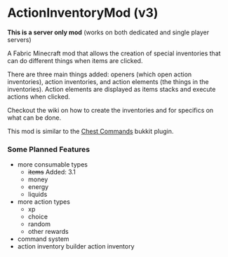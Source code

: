 # ActionInventoryMod (v3)
**This is a server only mod** (works on both dedicated and single player servers)


A Fabric Minecraft mod that allows the creation of special inventories that can do different things when items are clicked.

There are three main things added: openers (which open action inventories), action inventories, and action elements (the things in the inventories). Action elements are displayed as items stacks and execute actions when clicked.

Checkout the wiki on how to create the inventories and for specifics on what can be done.

This mod is similar to the [Chest Commands](https://dev.bukkit.org/projects/chest-commands) bukkit plugin.

### Some Planned Features
* more consumable types
    * ~~items~~ Added: 3.1
    * money
    * energy
    * liquids
* more action types
     * xp
     * choice
     * random
     * other rewards
* command system
* action inventory builder action inventory
